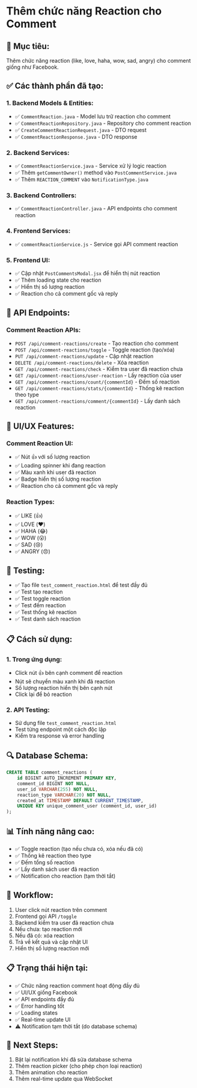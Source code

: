 # Thêm chức năng Reaction cho Comment

## 🎯 **Mục tiêu:**
Thêm chức năng reaction (like, love, haha, wow, sad, angry) cho comment giống như Facebook.

## ✅ **Các thành phần đã tạo:**

### 1. **Backend Models & Entities:**
- ✅ `CommentReaction.java` - Model lưu trữ reaction cho comment
- ✅ `CommentReactionRepository.java` - Repository cho comment reaction
- ✅ `CreateCommentReactionRequest.java` - DTO request
- ✅ `CommentReactionResponse.java` - DTO response

### 2. **Backend Services:**
- ✅ `CommentReactionService.java` - Service xử lý logic reaction
- ✅ Thêm `getCommentOwner()` method vào `PostCommentService.java`
- ✅ Thêm `REACTION_COMMENT` vào `NotificationType.java`

### 3. **Backend Controllers:**
- ✅ `CommentReactionController.java` - API endpoints cho comment reaction

### 4. **Frontend Services:**
- ✅ `commentReactionService.js` - Service gọi API comment reaction

### 5. **Frontend UI:**
- ✅ Cập nhật `PostCommentsModal.jsx` để hiển thị nút reaction
- ✅ Thêm loading state cho reaction
- ✅ Hiển thị số lượng reaction
- ✅ Reaction cho cả comment gốc và reply

## 🔧 **API Endpoints:**

### Comment Reaction APIs:
- `POST /api/comment-reactions/create` - Tạo reaction cho comment
- `POST /api/comment-reactions/toggle` - Toggle reaction (tạo/xóa)
- `PUT /api/comment-reactions/update` - Cập nhật reaction
- `DELETE /api/comment-reactions/delete` - Xóa reaction
- `GET /api/comment-reactions/check` - Kiểm tra user đã reaction chưa
- `GET /api/comment-reactions/user-reaction` - Lấy reaction của user
- `GET /api/comment-reactions/count/{commentId}` - Đếm số reaction
- `GET /api/comment-reactions/stats/{commentId}` - Thống kê reaction theo type
- `GET /api/comment-reactions/comment/{commentId}` - Lấy danh sách reaction

## 🎨 **UI/UX Features:**

### Comment Reaction UI:
- ✅ Nút 👍 với số lượng reaction
- ✅ Loading spinner khi đang reaction
- ✅ Màu xanh khi user đã reaction
- ✅ Badge hiển thị số lượng reaction
- ✅ Reaction cho cả comment gốc và reply

### Reaction Types:
- ✅ LIKE (👍)
- ✅ LOVE (❤️)
- ✅ HAHA (😂)
- ✅ WOW (😮)
- ✅ SAD (😢)
- ✅ ANGRY (😠)

## 🧪 **Testing:**
- ✅ Tạo file `test_comment_reaction.html` để test đầy đủ
- ✅ Test tạo reaction
- ✅ Test toggle reaction
- ✅ Test đếm reaction
- ✅ Test thống kê reaction
- ✅ Test danh sách reaction

## 📋 **Cách sử dụng:**

### 1. **Trong ứng dụng:**
- Click nút 👍 bên cạnh comment để reaction
- Nút sẽ chuyển màu xanh khi đã reaction
- Số lượng reaction hiển thị bên cạnh nút
- Click lại để bỏ reaction

### 2. **API Testing:**
- Sử dụng file `test_comment_reaction.html`
- Test từng endpoint một cách độc lập
- Kiểm tra response và error handling

## 🔍 **Database Schema:**
```sql
CREATE TABLE comment_reactions (
    id BIGINT AUTO_INCREMENT PRIMARY KEY,
    comment_id BIGINT NOT NULL,
    user_id VARCHAR(255) NOT NULL,
    reaction_type VARCHAR(20) NOT NULL,
    created_at TIMESTAMP DEFAULT CURRENT_TIMESTAMP,
    UNIQUE KEY unique_comment_user (comment_id, user_id)
);
```

## 📊 **Tính năng nâng cao:**
- ✅ Toggle reaction (tạo nếu chưa có, xóa nếu đã có)
- ✅ Thống kê reaction theo type
- ✅ Đếm tổng số reaction
- ✅ Lấy danh sách user đã reaction
- ✅ Notification cho reaction (tạm thời tắt)

## 🔄 **Workflow:**
1. User click nút reaction trên comment
2. Frontend gọi API `/toggle`
3. Backend kiểm tra user đã reaction chưa
4. Nếu chưa: tạo reaction mới
5. Nếu đã có: xóa reaction
6. Trả về kết quả và cập nhật UI
7. Hiển thị số lượng reaction mới

## 📋 **Trạng thái hiện tại:**
- ✅ Chức năng reaction comment hoạt động đầy đủ
- ✅ UI/UX giống Facebook
- ✅ API endpoints đầy đủ
- ✅ Error handling tốt
- ✅ Loading states
- ✅ Real-time update UI
- ⚠️ Notification tạm thời tắt (do database schema)

## 🚀 **Next Steps:**
1. Bật lại notification khi đã sửa database schema
2. Thêm reaction picker (cho phép chọn loại reaction)
3. Thêm animation cho reaction
4. Thêm real-time update qua WebSocket
